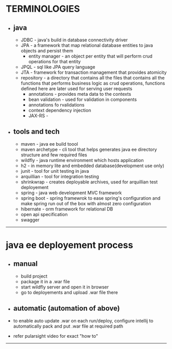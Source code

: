 # TERMINOLOGIES
- ## java
  - JDBC - java's build in database connectivity driver
  - JPA - a framework that map relational database entities to java objects and persist them
    - entity manager - an object per entity that will perform crud operations for that entity
  - JPQL - sql like JPA query language
  - JTA - framework for transaction management that provides atomicity
  - repository - a directory that contains all the files that contains all the functions that performs business logic as crud operations, functions defined here are later used for serving user requests
	- annotations - provides meta data to the contexts
	- bean validation - used for validation in components
  	- annotations fo rvalidations
	- context dependency injection
	- JAX-RS - 

- ## tools and tech
	- maven - java ee build toool
  	- maven archetype - cli tool that helps generates java ee directory structure and few required files
	- wildfly	 - java runtime environment which hosts application
	- h2 - in memory lite and embedded database(development use only)
	- junit - tool for unit testing in java
	- arquillian - tool for integration testing
	- shrinkwrap - creates deployable archives, used for arquillian test deployement
	- spring - java web development MVC framework
	- spring boot - spring framewrok to ease spring's configuration and make spring run out of the box with almost zero configuration
	- hibernate - orm framework for relational DB
	- open api specification
	- swagger
---

# java ee deployement process
- ## manual
  - build project
  - package it in a .war file
  - start wildfly server and open it in browser
  - go to deployements and upload .war file there

- ## automatic (automation of above)
- to enable auto update .war on each run/deploy, configure intellij to automatically pack and put .war file at required  path
- refer pularsight video for exact "how to"

---

